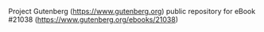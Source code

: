 Project Gutenberg (https://www.gutenberg.org) public repository for eBook #21038 (https://www.gutenberg.org/ebooks/21038)
